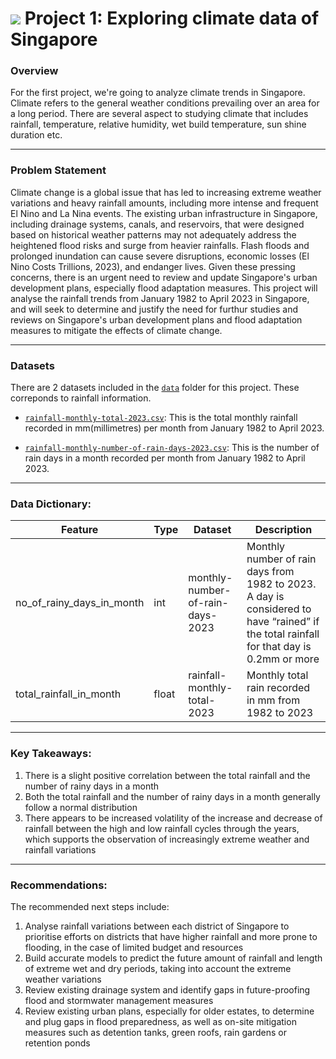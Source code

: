 # ![](https://ga-dash.s3.amazonaws.com/production/assets/logo-9f88ae6c9c3871690e33280fcf557f33.png) Project 1: Exploring climate data of Singapore

### Overview

For the first project, we're going to analyze climate trends in Singapore. Climate refers to the general weather conditions prevailing over an area for a long period. There are several aspect to studying climate that includes rainfall, temperature, relative humidity, wet build temperature, sun shine duration etc.


---

### Problem Statement

Climate change is a global issue that has led to increasing extreme weather variations and heavy rainfall amounts, including more intense and frequent El Nino and La Nina events. The existing urban infrastructure in Singapore, including drainage systems, canals, and reservoirs, that were designed based on historical weather patterns may not adequately address the heightened flood risks and surge from heavier rainfalls. Flash floods and prolonged inundation can cause severe disruptions, economic losses (El Nino Costs Trillions, 2023), and endanger lives. Given these pressing concerns, there is an urgent need to review and update Singapore's urban development plans, especially flood adaptation measures.
This project will analyse the rainfall trends from January 1982 to April 2023 in Singapore, and will seek to determine and justify the need for furthur studies and reviews on Singapore's urban development plans and flood adaptation measures to mitigate the effects of climate change.

---

### Datasets

There are 2 datasets included in the [`data`](./data/) folder for this project. These correponds to rainfall information. 

* [`rainfall-monthly-total-2023.csv`](./data/rainfall-monthly-total-2023.csv): This is the total monthly rainfall recorded in mm(millimetres) per month from January 1982 to April 2023.

* [`rainfall-monthly-number-of-rain-days-2023.csv`](./data/rainfall-monthly-number-of-rain-days-2023.csv): This is the number of rain days in a month recorded per month from January 1982 to April 2023.


---

### Data Dictionary:

|Feature|Type|Dataset|Description|
|---|---|---|---|
|no_of_rainy_days_in_month|int|monthly-number-of-rain-days-2023|Monthly number of rain days from 1982 to 2023. A day is considered to have “rained” if the total rainfall for that day is 0.2mm or more|
|total_rainfall_in_month|float|rainfall-monthly-total-2023|Monthly total rain recorded in mm from 1982 to 2023|


---

### Key Takeaways:

1. There is a slight positive correlation between the total rainfall and the number of rainy days in a month
2. Both the total rainfall and the number of rainy days in a month generally follow a normal distribution
3. There appears to be increased volatility of the increase and decrease of rainfall between the high and low rainfall cycles through the years, which supports the observation of increasingly extreme weather and rainfall variations


---

### Recommendations:

The recommended next steps include:

1. Analyse rainfall variations between each district of Singapore to prioritise efforts on districts that have higher rainfall and more prone to flooding, in the case of limited budget and resources
2. Build accurate models to predict the future amount of rainfall and length of extreme wet and dry periods, taking into account the extreme weather variations
3. Review existing drainage system and identify gaps in future-proofing flood and stormwater management measures
4. Review existing urban plans, especially for older estates, to determine and plug gaps in flood preparedness, as well as on-site mitigation measures such as detention tanks, green roofs, rain gardens or retention ponds
